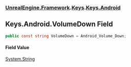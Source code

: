 ### [UnrealEngine.Framework](./UnrealEngine-Framework.md 'UnrealEngine.Framework').[Keys](./Keys.md 'UnrealEngine.Framework.Keys').[Keys.Android](./Keys-Android.md 'UnrealEngine.Framework.Keys.Android')
## Keys.Android.VolumeDown Field
  
```csharp
public const string VolumeDown = Android_Volume_Down;
```
#### Field Value
[System.String](https://docs.microsoft.com/en-us/dotnet/api/System.String 'System.String')  
